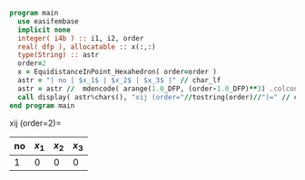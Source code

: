 ```fortran
program main
  use easifembase
  implicit none
  integer( i4b ) :: i1, i2, order
  real( dfp ), allocatable :: x(:,:)
  type(String) :: astr
  order=2
  x = EquidistanceInPoint_Hexahedron( order=order )
  astr = "| no | $x_1$ | $x_2$ | $x_3$ |" // char_lf
  astr = astr //  mdencode( arange(1.0_DFP, (order-1.0_DFP)**3) .colconcat. TRANSPOSE(x))
  call display( astr%chars(), "xij (order="//tostring(order)//")=" // char_lf // char_lf )
end program main
```

xij (order=2)=

| no | $x_1$ | $x_2$ | $x_3$ |
|  --- |  --- |  --- |  --- |
| 1 | 0 | 0 | 0 |
